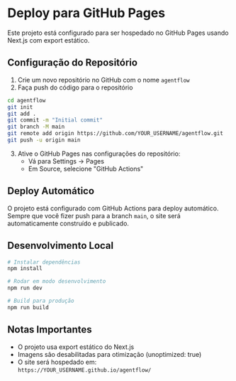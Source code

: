 # Deploy para GitHub Pages

Este projeto está configurado para ser hospedado no GitHub Pages usando Next.js com export estático.

## Configuração do Repositório

1. Crie um novo repositório no GitHub com o nome `agentflow`
2. Faça push do código para o repositório

```bash
cd agentflow
git init
git add .
git commit -m "Initial commit"
git branch -M main
git remote add origin https://github.com/YOUR_USERNAME/agentflow.git
git push -u origin main
```

3. Ative o GitHub Pages nas configurações do repositório:
   - Vá para Settings → Pages
   - Em Source, selecione "GitHub Actions"

## Deploy Automático

O projeto está configurado com GitHub Actions para deploy automático. Sempre que você fizer push para a branch `main`, o site será automaticamente construído e publicado.

## Desenvolvimento Local

```bash
# Instalar dependências
npm install

# Rodar em modo desenvolvimento
npm run dev

# Build para produção
npm run build
```

## Notas Importantes

- O projeto usa export estático do Next.js
- Imagens são desabilitadas para otimização (unoptimized: true)
- O site será hospedado em: `https://YOUR_USERNAME.github.io/agentflow/`
